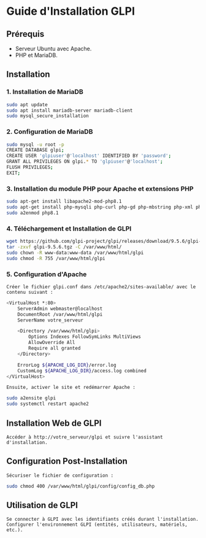 # Guide d'Installation GLPI

## Prérequis
- Serveur Ubuntu avec Apache.
- PHP et MariaDB.

## Installation

### 1. Installation de MariaDB
```bash
sudo apt update
sudo apt install mariadb-server mariadb-client
sudo mysql_secure_installation
```

### 2. Configuration de MariaDB
```bash
sudo mysql -u root -p
CREATE DATABASE glpi;
CREATE USER 'glpiuser'@'localhost' IDENTIFIED BY 'password';
GRANT ALL PRIVILEGES ON glpi.* TO 'glpiuser'@'localhost';
FLUSH PRIVILEGES;
EXIT;
```

### 3. Installation du module PHP pour Apache et extensions PHP
```bash
sudo apt-get install libapache2-mod-php8.1
sudo apt-get install php-mysqli php-curl php-gd php-mbstring php-xml php-cli php-ldap php-imap php-apcu
sudo a2enmod php8.1
```

### 4. Téléchargement et Installation de GLPI
```bash
wget https://github.com/glpi-project/glpi/releases/download/9.5.6/glpi-9.5.6.tgz
tar -zxvf glpi-9.5.6.tgz -C /var/www/html/
sudo chown -R www-data:www-data /var/www/html/glpi
sudo chmod -R 755 /var/www/html/glpi
```

### 5. Configuration d'Apache
    Créer le fichier glpi.conf dans /etc/apache2/sites-available/ avec le contenu suivant :

```bash
<VirtualHost *:80>
    ServerAdmin webmaster@localhost
    DocumentRoot /var/www/html/glpi
    ServerName votre_serveur

    <Directory /var/www/html/glpi>
        Options Indexes FollowSymLinks MultiViews
        AllowOverride All
        Require all granted
    </Directory>

    ErrorLog ${APACHE_LOG_DIR}/error.log
    CustomLog ${APACHE_LOG_DIR}/access.log combined
</VirtualHost>
```

    Ensuite, activer le site et redémarrer Apache :
```bash
sudo a2ensite glpi
sudo systemctl restart apache2
```

## Installation Web de GLPI
    Accéder à http://votre_serveur/glpi et suivre l'assistant d'installation.

## Configuration Post-Installation
    Sécuriser le fichier de configuration :
```bash
sudo chmod 400 /var/www/html/glpi/config/config_db.php
```

## Utilisation de GLPI
    Se connecter à GLPI avec les identifiants créés durant l'installation.
    Configurer l'environnement GLPI (entités, utilisateurs, matériels, etc.).
